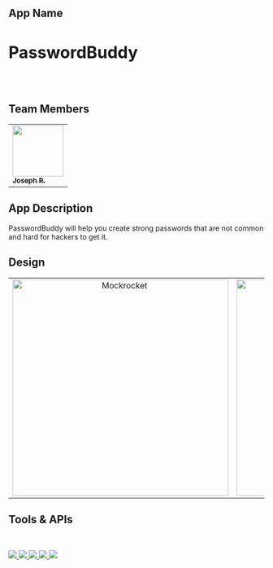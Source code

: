 ## App Name
<h3 style= "font-size: 2rem; font-weight: bold;">PasswordBuddy</h3>
<br>


## Team Members
<p align="center">
<table>
  <tbody>
    <tr>
      <td allign="center"><a href="https://github.com/jr80861n"><img src="https://avatars.githubusercontent.com/u/70288465?v=4" width="100px;" alt=""/><br/><sub><b>Joseph R.</b></sub></a><br/></td>
     </tr>
    </tbody>
   </table>
  </p>

## App Description 
<p>PasswordBuddy will help you create strong passwords that are not common and hard for hackers to get it.</p>

## Design
<p align="center">
  <table>
    <tbody>
      <tr>
        <td align="center"><img src="" alt="Mockrocket" width="425"></td>
        <td align="center"><img src="" alt="Mockrocket2" width="425"></td>
      </tr>
    </tbody>
  </table>
</p>

## Tools & APIs

  <br>
<p align="left">
  
<a href="" alt="Firebase">
        <img src="https://img.shields.io/badge/Firebase-039BE5?style=for-the-badge&logo=Firebase&logoColor=white" />   
    </a>
   
<a href="" alt="Discord">
        <img src="https://img.shields.io/badge/Discord-%235865F2.svg?style=for-the-badge&logo=discord&logoColor=white" />   
    </a>
    
<a href="" alt="Android Studio">
        <img src="https://img.shields.io/badge/Android%20Studio-3DDC84.svg?style=for-the-badge&logo=android-studio&logoColor=white" />
    </a>
    
<a href="" alt="GitHub">
        <img src="https://img.shields.io/badge/github-%23121011.svg?style=for-the-badge&logo=github&logoColor=white" />   
    </a>

<a href="" alt="Git">
        <img src="https://img.shields.io/badge/git-%23F05033.svg?style=for-the-badge&logo=git&logoColor=white" />   
    </a>

</p>
